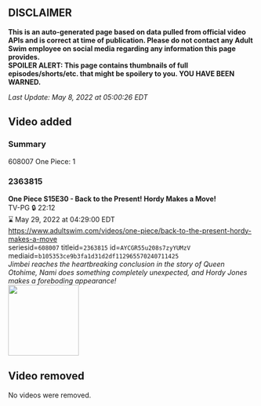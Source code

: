 ## DISCLAIMER
**This is an auto-generated page based on data pulled from official video APIs and is correct at time of publication. Please do not contact any Adult Swim employee on social media regarding any information this page provides.**  
**SPOILER ALERT: This page contains thumbnails of full episodes/shorts/etc. that might be spoilery to you. YOU HAVE BEEN WARNED.**  

_Last Update: May 8, 2022 at 05:00:26 EDT_
## Video added
### Summary
608007 One Piece: 1  
### 2363815
**One Piece S15E30 - Back to the Present! Hordy Makes a Move!**  
TV-PG 🔒 22:12  
⌛ May 29, 2022 at 04:29:00 EDT  
https://www.adultswim.com/videos/one-piece/back-to-the-present-hordy-makes-a-move  
seriesid=`608007` titleid=`2363815` id=`AYCGR55u208s7zyYUMzV` mediaid=`b105353ce9b3fa1d31d2df112965570240711425`  
_Jimbei reaches the heartbreaking conclusion in the story of Queen Otohime, Nami does something completely unexpected, and Hordy Jones makes a foreboding appearance!_  
<a href="https://media.cdn.adultswim.com/uploads/20220502/thumbnails/2_22521537386-OnePiece_547_BackToThePresentHordyMakesAMove.png"><img src="https://media.cdn.adultswim.com/uploads/20220502/thumbnails/2_22521537386-OnePiece_547_BackToThePresentHordyMakesAMove.png" height="144px" /></a>
## Video removed
No videos were removed.  
